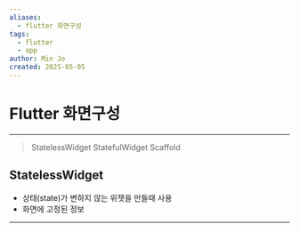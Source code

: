 ```yaml
---
aliases:
  - flutter 화면구성
tags:
  - flutter
  - app
author: Min Jo
created: 2025-05-05
---
```

# Flutter 화면구성
---

> StatelessWidget
> StatefulWidget
> Scaffold 


## StatelessWidget 

- 상태(state)가 변하지 않는 위젯을 만들때 사용
- 화면에 고정된 정보
---
